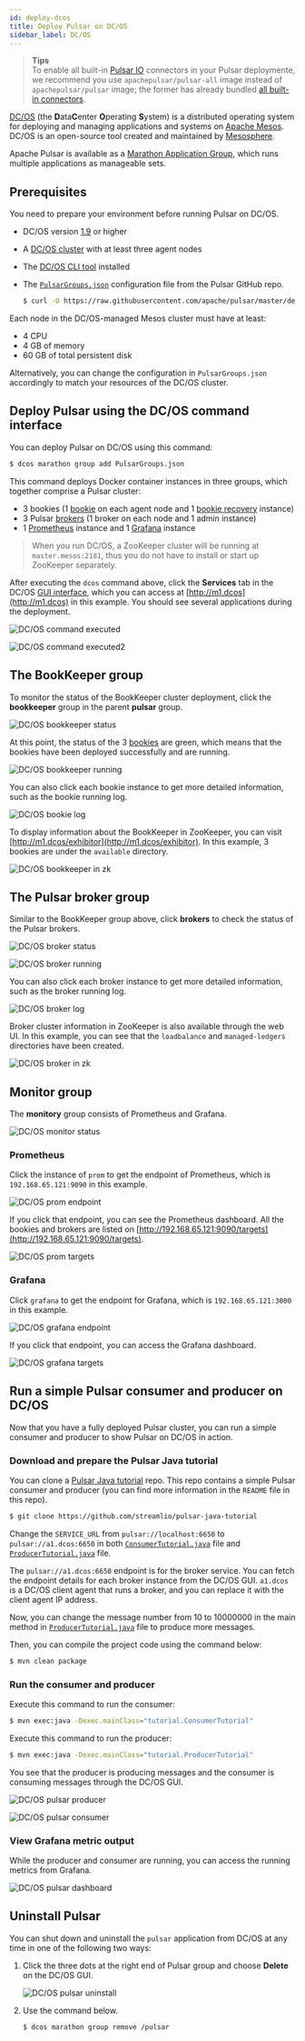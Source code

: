 ```yaml
---
id: deploy-dcos
title: Deploy Pulsar on DC/OS
sidebar_label: DC/OS
---
```


> **Tips**  
> To enable all built-in [Pulsar IO](io-overview.md) connectors in your Pulsar deploymente, we recommend you use `apachepulsar/pulsar-all` image instead of `apachepulsar/pulsar` image; the former has already bundled [all built-in connectors](io-overview.md#working-with-connectors).

[DC/OS](https://dcos.io/) (the <strong>D</strong>ata<strong>C</strong>enter <strong>O</strong>perating <strong>S</strong>ystem) is a distributed operating system for deploying and managing applications and systems on [Apache Mesos](http://mesos.apache.org/). DC/OS is an open-source tool created and maintained by [Mesosphere](https://mesosphere.com/).

Apache Pulsar is available as a [Marathon Application Group](https://mesosphere.github.io/marathon/docs/application-groups.html), which runs multiple applications as manageable sets.

## Prerequisites

You need to prepare your environment before running Pulsar on DC/OS.

* DC/OS version [1.9](https://docs.mesosphere.com/1.9/) or higher
* A [DC/OS cluster](https://docs.mesosphere.com/1.9/installing/) with at least three agent nodes
* The [DC/OS CLI tool](https://docs.mesosphere.com/1.9/cli/install/) installed
* The [`PulsarGroups.json`](https://github.com/apache/pulsar/blob/master/deployment/dcos/PulsarGroups.json) configuration file from the Pulsar GitHub repo.

  ```bash
  $ curl -O https://raw.githubusercontent.com/apache/pulsar/master/deployment/dcos/PulsarGroups.json
  ```

Each node in the DC/OS-managed Mesos cluster must have at least:

* 4 CPU
* 4 GB of memory
* 60 GB of total persistent disk

Alternatively, you can change the configuration in `PulsarGroups.json` accordingly to match your resources of the DC/OS cluster.

## Deploy Pulsar using the DC/OS command interface

You can deploy Pulsar on DC/OS using this command:

```bash
$ dcos marathon group add PulsarGroups.json
```

This command deploys Docker container instances in three groups, which together comprise a Pulsar cluster:

* 3 bookies (1 [bookie](reference-terminology.md#bookie) on each agent node and 1 [bookie recovery](http://bookkeeper.apache.org/docs/latest/admin/autorecovery/) instance)
* 3 Pulsar [brokers](reference-terminology.md#broker) (1 broker on each node and 1 admin instance)
* 1 [Prometheus](http://prometheus.io/) instance and 1 [Grafana](https://grafana.com/) instance


> When you run DC/OS, a ZooKeeper cluster will be running at `master.mesos:2181`, thus you do not have to install or start up ZooKeeper separately.

After executing the `dcos` command above, click the **Services** tab in the DC/OS [GUI interface](https://docs.mesosphere.com/latest/gui/), which you can access at [http://m1.dcos](http://m1.dcos) in this example. You should see several applications during the deployment.

![DC/OS command executed](assets/dcos_command_execute.png)

![DC/OS command executed2](assets/dcos_command_execute2.png)

## The BookKeeper group

To monitor the status of the BookKeeper cluster deployment, click the **bookkeeper** group in the parent **pulsar** group.

![DC/OS bookkeeper status](assets/dcos_bookkeeper_status.png)

At this point, the status of the 3 [bookies](reference-terminology.md#bookie) are green, which means that the bookies have been deployed successfully and are running.
 
![DC/OS bookkeeper running](assets/dcos_bookkeeper_run.png)
 
You can also click each bookie instance to get more detailed information, such as the bookie running log.

![DC/OS bookie log](assets/dcos_bookie_log.png)

To display information about the BookKeeper in ZooKeeper, you can visit [http://m1.dcos/exhibitor](http://m1.dcos/exhibitor). In this example, 3 bookies are under the `available` directory.

![DC/OS bookkeeper in zk](assets/dcos_bookkeeper_in_zookeeper.png)

## The Pulsar broker group

Similar to the BookKeeper group above, click **brokers** to check the status of the Pulsar brokers.

![DC/OS broker status](assets/dcos_broker_status.png)

![DC/OS broker running](assets/dcos_broker_run.png)

You can also click each broker instance to get more detailed information, such as the broker running log.

![DC/OS broker log](assets/dcos_broker_log.png)

Broker cluster information in ZooKeeper is also available through the web UI. In this example, you can see that the `loadbalance` and `managed-ledgers` directories have been created.

![DC/OS broker in zk](assets/dcos_broker_in_zookeeper.png)

## Monitor group

The **monitory** group consists of Prometheus and Grafana.

![DC/OS monitor status](assets/dcos_monitor_status.png)

### Prometheus

Click the instance of `prom` to get the endpoint of Prometheus, which is `192.168.65.121:9090` in this example.

![DC/OS prom endpoint](assets/dcos_prom_endpoint.png)

If you click that endpoint, you can see the Prometheus dashboard. All the bookies and brokers are listed on [http://192.168.65.121:9090/targets](http://192.168.65.121:9090/targets).

![DC/OS prom targets](assets/dcos_prom_targets.png)

### Grafana

Click `grafana` to get the endpoint for Grafana, which is `192.168.65.121:3000` in this example.
 
![DC/OS grafana endpoint](assets/dcos_grafana_endpoint.png)

If you click that endpoint, you can access the Grafana dashboard.

![DC/OS grafana targets](assets/dcos_grafana_dashboard.png)

## Run a simple Pulsar consumer and producer on DC/OS

Now that you have a fully deployed Pulsar cluster, you can run a simple consumer and producer to show Pulsar on DC/OS in action.

### Download and prepare the Pulsar Java tutorial

You can clone a [Pulsar Java tutorial](https://github.com/streamlio/pulsar-java-tutorial) repo. This repo contains a simple Pulsar consumer and producer (you can find more information in the `README` file in this repo).

```bash
$ git clone https://github.com/streamlio/pulsar-java-tutorial
```

Change the `SERVICE_URL` from `pulsar://localhost:6650` to `pulsar://a1.dcos:6650` in both [`ConsumerTutorial.java`](https://github.com/streamlio/pulsar-java-tutorial/blob/master/src/main/java/tutorial/ConsumerTutorial.java) file and [`ProducerTutorial.java`](https://github.com/streamlio/pulsar-java-tutorial/blob/master/src/main/java/tutorial/ProducerTutorial.java) file.

The `pulsar://a1.dcos:6650` endpoint is for the broker service. You can fetch the endpoint details for each broker instance from the DC/OS GUI. `a1.dcos` is a DC/OS client agent that runs a broker, and you can replace it with the client agent IP address.

Now, you can change the message number from 10 to 10000000 in the main method in [`ProducerTutorial.java`](https://github.com/streamlio/pulsar-java-tutorial/blob/master/src/main/java/tutorial/ProducerTutorial.java) file to produce more messages.

Then, you can compile the project code using the command below:

```bash
$ mvn clean package
```

### Run the consumer and producer

Execute this command to run the consumer:

```bash
$ mvn exec:java -Dexec.mainClass="tutorial.ConsumerTutorial"
```

Execute this command to run the producer:

```bash
$ mvn exec:java -Dexec.mainClass="tutorial.ProducerTutorial"
```

You see that the producer is producing messages and the consumer is consuming messages through the DC/OS GUI.

![DC/OS pulsar producer](assets/dcos_producer.png)

![DC/OS pulsar consumer](assets/dcos_consumer.png)

### View Grafana metric output

While the producer and consumer are running, you can access the running metrics from Grafana.

![DC/OS pulsar dashboard](assets/dcos_metrics.png)


## Uninstall Pulsar

You can shut down and uninstall the `pulsar` application from DC/OS at any time in one of the following two ways:

1. Click the three dots at the right end of Pulsar group and choose **Delete** on the DC/OS GUI.

    ![DC/OS pulsar uninstall](assets/dcos_uninstall.png)

2. Use the command below.

    ```bash
    $ dcos marathon group remove /pulsar
    ```
